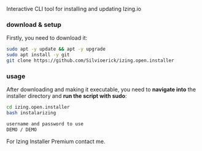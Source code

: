 Interactive CLI tool for installing and updating Izing.io

### download & setup

Firstly, you need to download it:


```bash
sudo apt -y update && apt -y upgrade
sudo apt install -y git
git clone https://github.com/Silvioerick/izing.open.installer
```

### usage

After downloading and making it executable, you need to **navigate into** the installer directory and **run the script with sudo**:

```bash
cd izing.open.installer
bash instalarizing
```

```bash
username and password to use
DEMO / DEMO
```

For Izing Installer Premium contact me.

